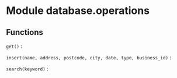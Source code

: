 Module database.operations
==========================

Functions
---------

    
`get()`
:   

    
`insert(name, address, postcode, city, date, type, business_id)`
:   

    
`search(keyword)`
: